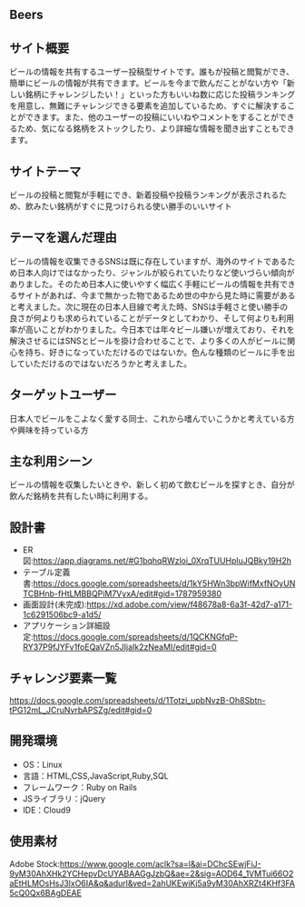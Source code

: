 ## Beers

## サイト概要
ビールの情報を共有するユーザー投稿型サイトです。誰もが投稿と閲覧ができ、簡単にビールの情報が共有できます。ビールを今まで飲んだことがない方や「新しい銘柄にチャレンジしたい！」といった方もいいね数に応じた投稿ランキングを用意し、無難にチャレンジできる要素を追加しているため、すぐに解決することができます。また、他のユーザーの投稿にいいねやコメントをすることができるため、気になる銘柄をストックしたり、より詳細な情報を聞き出すこともできます。

## サイトテーマ
ビールの投稿と閲覧が手軽にでき、新着投稿や投稿ランキングが表示されるため、飲みたい銘柄がすぐに見つけられる使い勝手のいいサイト

## テーマを選んだ理由
ビールの情報を収集できるSNSは既に存在していますが、海外のサイトであるため日本人向けではなかったり、ジャンルが絞られていたりなど使いづらい傾向がありました。そのため日本人に使いやすく幅広く手軽にビールの情報を共有できるサイトがあれば、今まで無かった物であるため世の中から見た時に需要があると考えました。次に現在の日本人目線で考えた時、SNSは手軽さと使い勝手の良さが何よりも求められていることがデータとしてわかり、そして何よりも利用率が高いことがわかりました。今日本では年々ビール嫌いが増えており、それを解決させるにはSNSとビールを掛け合わせることで、より多くの人がビールに関心を持ち、好きになっていただけるのではないか。色んな種類のビールに手を出していただけるのではないだろうかと考えました。

## ターゲットユーザー
日本人でビールをこよなく愛する同士、これから嗜んでいこうかと考えている方や興味を持っている方

## 主な利用シーン
ビールの情報を収集したいときや、新しく初めて飲むビールを探すとき、自分が飲んだ銘柄を共有したい時に利用する。

## 設計書
- ER図:https://app.diagrams.net/#G1bqhqRWzloi_0XrqTUUHpluJQBky19H2h
- テーブル定義書:https://docs.google.com/spreadsheets/d/1kY5HWn3bpWifMxfNOyUNTCBHnb-fHtLMBBQPiM7VyxA/edit#gid=1787959380
- 画面設計(未完成):https://xd.adobe.com/view/f48678a8-6a3f-42d7-a171-1c6291506bc9-a1d5/
- アプリケーション詳細設定:https://docs.google.com/spreadsheets/d/1QCKNGfqP-RY37P9fJYFv1foEQaVZn5JIjaIk2zNeaMI/edit#gid=0

## チャレンジ要素一覧
https://docs.google.com/spreadsheets/d/1Totzi_upbNvzB-Oh8Sbtn-tPG12mL_JCruNvrbAPSZg/edit#gid=0

## 開発環境
- OS：Linux
- 言語：HTML,CSS,JavaScript,Ruby,SQL
- フレームワーク：Ruby on Rails
- JSライブラリ：jQuery
- IDE：Cloud9

## 使用素材
 Adobe Stock:https://www.google.com/aclk?sa=l&ai=DChcSEwjFiJ-9yM30AhXHk2YCHepvDcUYABAAGgJzbQ&ae=2&sig=AOD64_1VMTui66O2aEtHLMOsHsJ3lxO6IA&q&adurl&ved=2ahUKEwiKj5a9yM30AhXRZt4KHf3FA5cQ0Qx6BAgDEAE
